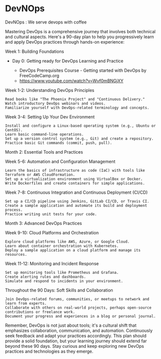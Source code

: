 # DevNOps
DevNOps : We serve devops with coffee

Mastering DevOps is a comprehensive journey that involves both technical and cultural aspects. Here's a 90-day plan to help you progressively learn and apply DevOps practices through hands-on experience:

Week 1: Building Foundations

- Day 0: Getting ready for DevOps Learning and Practice

    - DevOps Prerequisites Course - Getting started with DevOps by FreeCodeCamp.org
    - https://www.youtube.com/watch?v=Wvf0mBNGjXY    

Week 1-2: Understanding DevOps Principles

    Read books like "The Phoenix Project" and "Continuous Delivery."
    Watch introductory DevOps webinars and videos.
    Familiarize yourself with DevOps-related terminology and concepts.

Week 3-4: Setting Up Your Dev Environment

    Install and configure a Linux-based operating system (e.g., Ubuntu or CentOS).
    Learn basic command-line operations.
    Set up a version control system (e.g., Git) and create a repository.
    Practice basic Git commands (commit, push, pull).

Month 2: Essential Tools and Practices

Week 5-6: Automation and Configuration Management

    Learn the basics of infrastructure as code (IaC) with tools like Terraform or AWS CloudFormation.
    Set up a virtualization environment using VirtualBox or Docker.
    Write Dockerfiles and create containers for simple applications.

Week 7-8: Continuous Integration and Continuous Deployment (CI/CD)

    Set up a CI/CD pipeline using Jenkins, GitLab CI/CD, or Travis CI.
    Create a sample application and automate its build and deployment process.
    Practice writing unit tests for your code.

Month 3: Advanced DevOps Practices

Week 9-10: Cloud Platforms and Orchestration

    Explore cloud platforms like AWS, Azure, or Google Cloud.
    Learn about container orchestration with Kubernetes.
    Deploy a sample application on a cloud platform and manage its resources.

Week 11-12: Monitoring and Incident Response

    Set up monitoring tools like Prometheus and Grafana.
    Create alerting rules and dashboards.
    Simulate and respond to incidents in your environment.

Throughout the 90 Days: Soft Skills and Collaboration

    Join DevOps-related forums, communities, or meetups to network and learn from experts.
    Collaborate with others on real-world projects, perhaps open-source contributions or freelance work.
    Document your progress and experiences in a blog or personal journal.

Remember, DevOps is not just about tools; it's a cultural shift that emphasizes collaboration, communication, and automation. Continuously seek feedback and adapt your practices accordingly. This plan should provide a solid foundation, but your learning journey should extend far beyond these 90 days. Stay curious and keep exploring new DevOps practices and technologies as they emerge.
